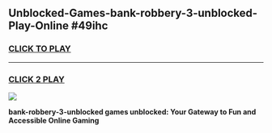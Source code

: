 
## Unblocked-Games-bank-robbery-3-unblocked-Play-Online #49ihc
<h3>
<a href="https://news.freeplayer.one?title=bank-robbery-3-unblocked&ref=3">CLICK TO PLAY</a></h3>
<hr>

<h3>
<a href="https://news.freeplayer.one?title=bank-robbery-3-unblocked&ref=3">CLICK 2 PLAY</a>
  
</h3>

<a href="https://news.freeplayer.one?title=bank-robbery-3-unblocked&ref=3"><img src="https://clearcache.store/games.png"></a>


**bank-robbery-3-unblocked games unblocked: Your Gateway to Fun and Accessible Online Gaming**
